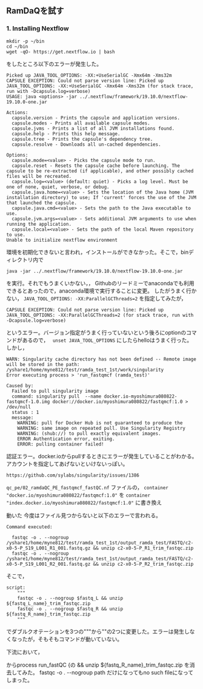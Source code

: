 ## RamDaQを試す
### 1. Installing Nextflow
```
mkdir -p ~/bin
cd ~/bin
wget -qO- https://get.nextflow.io | bash
```
をしたところ以下のエラーが発生した。
```
Picked up JAVA_TOOL_OPTIONS: -XX:+UseSerialGC -Xmx64m -Xms32m
CAPSULE EXCEPTION: Could not parse version line: Picked up JAVA_TOOL_OPTIONS: -XX:+UseSerialGC -Xmx64m -Xms32m (for stack trace, run with -Dcapsule.log=verbose)
USAGE: java <options> -jar ../.nextflow/framework/19.10.0/nextflow-19.10.0-one.jar

Actions:
  capsule.version - Prints the capsule and application versions.
  capsule.modes - Prints all available capsule modes.
  capsule.jvms - Prints a list of all JVM installations found.
  capsule.help - Prints this help message.
  capsule.tree - Prints the capsule's dependency tree.
  capsule.resolve - Downloads all un-cached dependencies.

Options:
  capsule.mode=<value> - Picks the capsule mode to run.
  capsule.reset - Resets the capsule cache before launching. The capsule to be re-extracted (if applicable), and other possibly cached files will be recreated.
  capsule.log=<value> (default: quiet) - Picks a log level. Must be one of none, quiet, verbose, or debug.
  capsule.java.home=<value> - Sets the location of the Java home (JVM installation directory) to use; If 'current' forces the use of the JVM that launched the capsule.
  capsule.java.cmd=<value> - Sets the path to the Java executable to use.
  capsule.jvm.args=<value> - Sets additional JVM arguments to use when running the application.
  capsule.local=<value> - Sets the path of the local Maven repository to use.
Unable to initialize nextflow environment
```

環境を初期化できないと言われ，インストールができなかった。そこで，binディレクトリ内で
```
java -jar ../.nextflow/framework/19.10.0/nextflow-19.10.0-one.jar
```
を実行。それでもうまくいかない，，
Githubのリードミーでanacondaでも利用できるとあったので，anaconda環境で実行することに変更。
したがうまく行かない，
`JAVA_TOOL_OPTIONS: -XX:ParallelGCThreads=2` を指定してみたが，
```
CAPSULE EXCEPTION: Could not parse version line: Picked up JAVA_TOOL_OPTIONS: -XX:ParallelGCThreads=2 (for stack trace, run with -Dcapsule.log=verbose)
```
というエラー。バージョン指定がうまく行っていないという後ろにoptionのコマンドがあるので，　
`unset JAVA_TOOL_OPTIONS`
にしたらhelloはうまく行った。　
しかし，
```
WARN: Singularity cache directory has not been defined -- Remote image will be stored in the path: /yshare1/home/myne812/test/ramda_test_1st/work/singularity
Error executing process > 'run_fastqmcf (ramda_test)'

Caused by:
  Failed to pull singularity image
  command: singularity pull  --name docker.io-myoshimura080822-fastqmcf-1.0.img docker://docker.io/myoshimura080822/fastqmcf:1.0 > /dev/null
  status : 1
  message:
    WARNING: pull for Docker Hub is not guaranteed to produce the
    WARNING: same image on repeated pull. Use Singularity Registry
    WARNING: (shub://) to pull exactly equivalent images.
    ERROR Authentication error, exiting.
    ERROR: pulling container failed!
```
認証エラー。docker.ioからpullするときにエラーが発生していることがわかる。アカウントを指定してあげないといけないっぽい。　
```
https://github.com/sylabs/singularity/issues/1386
```  
`qc_pe/02_ramdaQC_PE_fastqmcf_fastQC.nf` ファイルの，
`container "docker.io/myoshimura080822/fastqmcf:1.0"` を
`container "index.docker.io/myoshimura080822/fastqmcf:1.0"` に書き換え

動いた
今度はファイル見つからないと以下のエラーで言われる。
```
Command executed:

  fastqc -o . --nogroup /yshare1/home/myne812/test/ramda_test_1st/output_ramda_test/FASTQ/c2-x0-5-P_S19_L001_R1_001.fastq.gz && unzip c2-x0-5-P_R1_trim_fastqc.zip
  fastqc -o . --nogroup /yshare1/home/myne812/test/ramda_test_1st/output_ramda_test/FASTQ/c2-x0-5-P_S19_L001_R2_001.fastq.gz && unzip c2-x0-5-P_R2_trim_fastqc.zip
```
そこで，
```
script:
    """
    fastqc -o . --nogroup $fastq_L && unzip ${fastq_L_name}_trim_fastqc.zip
    fastqc -o . --nogroup $fastq_R && unzip ${fastq_R_name}_trim_fastqc.zip
    """
```
でダブルクオテーションを3つの"""から""の2つに変更した。エラーは発生しなくなったが，そもそもコマンドが動いていない。

下流において，

からprocess run_fastQC {の
&& unzip ${fastq_R_name}_trim_fastqc.zip
を消去してみた。
fastqc -o . --nogroup path だけになってもno such fileになってしまった。
